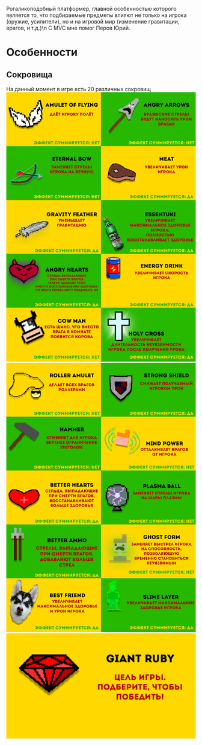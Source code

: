 Рогаликоподобный платформер, главной особенностью которого является то, что подбираемые предметы влияют не только на игрока (оружие, усилители), но и на игровой мир (изменение гравитации, врагов, и т.д.)\n
С MVC мне помог Перов Юрий.
# Особенности
## Сокровища
На данный момент в игре есть 20 различных сокровищ
![treasure 1](https://github.com/NikitaSamkov/Winforms-roguelike-platformer/blob/master/!Screenshots/for%20readme/treasures%201.png?raw=true)
![treasure 2](https://github.com/NikitaSamkov/Winforms-roguelike-platformer/blob/master/!Screenshots/for%20readme/treasures%202.png?raw=true)
![ruby](https://github.com/NikitaSamkov/Winforms-roguelike-platformer/blob/master/!Screenshots/for%20readme/giant%20ruby.png?raw=true)